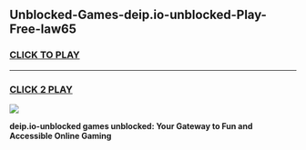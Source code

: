 
## Unblocked-Games-deip.io-unblocked-Play-Free-law65
<h3>
<a href="https://premium76.site?title=deip.io-unblocked&ref=18A">CLICK TO PLAY</a></h3>
<hr>

<h3>
<a href="https://premium76.site?title=deip.io-unblocked&ref=18A">CLICK 2 PLAY</a>
  
</h3>

<a href="https://premium76.site?title=deip.io-unblocked&ref=18A"><img src="https://clearcache.store/games.png"></a>


**deip.io-unblocked games unblocked: Your Gateway to Fun and Accessible Online Gaming**
